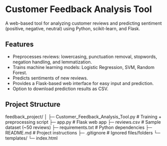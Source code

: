 # Customer Feedback Analysis Tool

A web-based tool for analyzing customer reviews and predicting sentiment (positive, negative, neutral) using Python, scikit-learn, and Flask.

## Features

- Preprocesses reviews: lowercasing, punctuation removal, stopwords, negation handling, and lemmatization.
- Trains machine learning models: Logistic Regression, SVM, Random Forest.
- Predicts sentiments of new reviews.
- Provides a Flask-based web interface for easy input and prediction.
- Option to download prediction results as CSV.

## Project Structure

feedback_project/
│
├─ Customer_Feedback_Analysis_Tool.py   # Training + preprocessing script
├─ app.py                               # Flask web app
├─ reviews.csv                          # Sample dataset (~50 reviews)
├─ requirements.txt                     # Python dependencies
├─ README.md                            # Project instructions
├─ .gitignore                           # Ignored files/folders
└─ templates/
    └─ index.html                       

